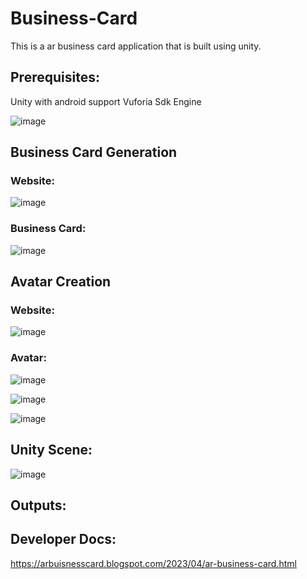# Business-Card
This is a ar business card application that is built using unity. 

## Prerequisites:
Unity with android support
Vuforia Sdk Engine

![image](https://user-images.githubusercontent.com/86908101/235354350-ebef73d0-d5c4-4161-8f0b-46dc94aa4086.png)


## Business Card Generation
### Website:

![image](https://user-images.githubusercontent.com/86908101/235354292-ec65a0f7-0672-48ee-8f5a-fcf265db55d4.png)

### Business Card:

![image](https://user-images.githubusercontent.com/86908101/235354280-b900939b-0fe4-4fb3-8775-5570810c479a.png)

## Avatar Creation
### Website:

![image](https://user-images.githubusercontent.com/86908101/235354317-ed821ae4-7625-490c-8c7a-538a73d5c731.png)

### Avatar:

![image](https://user-images.githubusercontent.com/86908101/235354322-45474810-f566-4acc-82df-f1c48b5e63ad.png)

![image](https://user-images.githubusercontent.com/86908101/235354325-ae2f1bb1-11f5-4e7e-9a56-660ed414328e.png)

![image](https://user-images.githubusercontent.com/86908101/235354327-f9ebd25e-8229-4398-98f3-3c1e56624cd2.png)

## Unity Scene:

![image](https://user-images.githubusercontent.com/86908101/235354416-5235909e-0b1f-45d8-b7c4-6fc7fd05852e.png)


## Outputs:


## Developer Docs:

https://arbuisnesscard.blogspot.com/2023/04/ar-business-card.html






